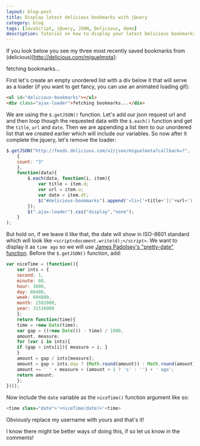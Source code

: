```yaml
---
layout: blog-post
title: Display latest delicious bookmarks with jQuery
category: blog
tags: [JavaScript, jQuery, JSON, Delicious, demo]
description: Tutorial on how to display your latest Delicious bookmarks using jQuery.
---
```

If you look below you see my three most recently saved bookmarks from (delicious)[http://delicious.com/miguelmota]:

<div class="highlight">
	<ul id="delicious-bookmarks"></ul>
	<div class="ajax-loader">fetching bookmarks...</div>
</div>

<script>
var niceTime = (function(){
	var ints = {
	second: 1,
	minute: 60,
	hour: 3600,
	day: 86400,
	week: 604800,
	month: 2592000,
	year: 31536000
	};
	return function(time){
	time = +new Date(time);
	var gap = ((+new Date()) - time) / 1000,
	amount, measure;
	for (var i in ints){
	if (gap > ints[i]){ measure = i; }
	}
	amount = gap / ints[measure];
	amount = gap > ints.day ? (Math.round(amount)) : Math.round(amount);
	amount += ' ' + measure + (amount > 1 ? 's' : '') + ' ago';
	return amount;
	};
})();
$.getJSON("http://feeds.delicious.com/v2/json/miguelmota?callback=?",
	{
	count: "3"
	},
	function(data){
		$.each(data, function(i, item){
			var title = item.d;
	      	var url = item.u;
	      	var date = item.dt;
	      	$("#delicious-bookmarks").append('<li>['+title+']('+url+') <time class="status-date">'+niceTime(date)+'<time></li>');
		});
		$(".ajax-loader").css("display","none");
	}
);
</script>

First let's create an empty unordered list with a div below it that will serve as a loader (if you want to get fancy, you can use
an animated loading gif):

```html
<ul id="delicious-bookmarks"></ul>
<div class="ajax-loader">fetching bookmarks...</div>
```

We are using the `$.getJSON()` function. Let's add our json request url and and then loop though the requested data with the `$.each()` function and get the
`title`, `url` and `date`. Then we are appending a list item to our unordered list that we created earlier which will include our variables.
So now after it complete the jquery, let's remove the loader:

```javascript
$.getJSON("http://feeds.delicious.com/v2/json/miguelmota?callback=?",
	{
	count: "3"
	},
	function(data){
		$.each(data, function(i, item){
			var title = item.d;
	      	var url = item.u;
	      	var date = item.dt;
	      	$("#delicious-bookmarks").append('<li>['+title+']('+url+') <time>'+niceTime(date)+'<time></li>');
		});
		$(".ajax-loader").css("display","none");
	}
);
```

But hold on, if we leave it like that, the date will show in ISO-8601 standard which will look like <script>var d = new Date().toISOString();</script>`<script>document.write(d);</script>`.
We want to display it as `time ago` so we will use [James Padolsey's "pretty-date" function](http://james.padolsey.com/javascript/recursive-pretty-date/).
Before the `$.getJSON()` function, add:

```javascript
var niceTime = (function(){
	var ints = {
	second: 1,
	minute: 60,
	hour: 3600,
	day: 86400,
	week: 604800,
	month: 2592000,
	year: 31536000
	};
	return function(time){
	time = +new Date(time);
	var gap = ((+new Date()) - time) / 1000,
	amount, measure;
	for (var i in ints){
	if (gap > ints[i]){ measure = i; }
	}
	amount = gap / ints[measure];
	amount = gap > ints.day ? (Math.round(amount)) : Math.round(amount);
	amount += ' ' + measure + (amount > 1 ? 's' : '') + ' ago';
	return amount;
	};
})();
```

Now include the `date` variable as the `niceTime()` function argument like so:

```javascript
<time class="date">'+niceTime(date)+'<time>
```

Obviously replace my username with yours and that's it!

I know there might be better ways of doing this, if so let us know in the comments!
